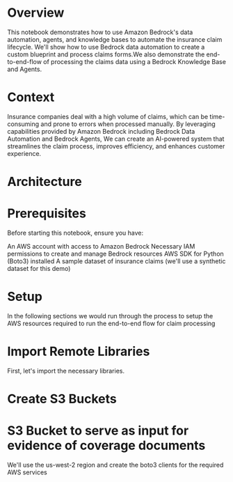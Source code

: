 # Overview
This notebook demonstrates how to use Amazon Bedrock's data automation, agents, and knowledge bases to automate the insurance claim lifecycle. We'll show how to use Bedrock data automation to create a custom blueprint and process claims forms.We also demonstrate the end-to-end-flow of processing the claims data using a Bedrock Knowledge Base and Agents.

# Context
Insurance companies deal with a high volume of claims, which can be time-consuming and prone to errors when processed manually. By leveraging capabilities provided by Amazon Bedrock including Bedrock Data Automation and Bedrock Agents, We can create an AI-powered system that streamlines the claim process, improves efficiency, and enhances customer experience.

# Architecture

# Prerequisites
Before starting this notebook, ensure you have:

An AWS account with access to Amazon Bedrock
Necessary IAM permissions to create and manage Bedrock resources
AWS SDK for Python (Boto3) installed
A sample dataset of insurance claims (we'll use a synthetic dataset for this demo)

# Setup
In the following sections we would run through the process to setup the AWS resources required to run the end-to-end flow for claim processing

# Import Remote Libraries
First, let's import the necessary libraries.

# Create S3 Buckets

# S3 Bucket to serve as input for evidence of coverage documents

We'll use the us-west-2 region and create the boto3 clients for the required AWS services
